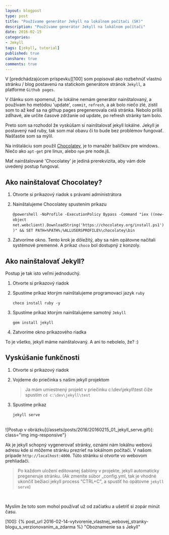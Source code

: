 ```yaml
---
layout: blogpost
type: post
title: "Používame generátor Jekyll na lokálnom počítači (SK)"
description: "Používame generátor Jekyll na lokálnom počítači"
date: 2016-02-15
categories:
- Jekyll
tags: [jekyll, tutorial]
published: true
canshare: true
comments: true
---
```


V [predchádzajúcom príspevku][100] som popisoval ako rozbehnúť vlastnú stránku / blog postavenú na statickom generátore stránok `Jekyll`, a platforme `Github pages`. 

V článku som spomenul, že lokálne nemám generátor nainštalovaný, a používam ho metódou 'update', `commit`, `refresh`, a ak bolo niečo zlé, zistil som to až keď sa na githup pages pregenerovala celá stránka. Nebolo príliš zdĺhavé, ale určite časové zdržanie od update, po refresh stránky tam bolo.

Preto som sa rozhodol že vyskúšam si nainštalovať jekyll lokálne. Jekyll je postavený nad ruby, tak som mal obavu či to bude bez problémov fungovať. Našťastie som sa mýlil.

Na inštaláciu som použil [Chocolatey][2], je to manažér balíčkov pre windows. Niečo ako `apt-get` pre linux, alebo `npm` pre node.jš. 

Mať nainštalované 'Chocolatey' je jediná prerekvizita, aby vám dole uvedený postup fungoval.


## Ako nainštalovať Chocolatey?

1. Otvorte si príkazový riadok s právami administrátora

2. Nainštalujeme Chocolatey spustením príkazu

    `@powershell -NoProfile -ExecutionPolicy Bypass -Command "iex ((new-object net.webclient).DownloadString('https://chocolatey.org/install.ps1'))" && SET PATH=%PATH%;%ALLUSERSPROFILE%\chocolatey\bin`
 
3. Zatvoríme okno. Tento krok je dôležitý, aby sa nám opätovne načítali systémové premenné. A príkaz `choco` bol dostupný z konzoly.


## Ako nainštalovať Jekyll?

Postup je tak isto veľmi jednoduchý.

1. Otvorte si príkazový riadok

2. Spustíme príkaz ktorým nainštalujeme programovací jazyk `ruby`
    
    `choco install ruby -y`

3. Spustíme príkaz ktorým nainštalujeme samotný `Jekyll`

    `gem install jekyll`

4. Zatvoríme okno príkazového riadka


To je všetko, jekyll máme nainštalovaný. A ani to nebolelo, že? :)


## Vyskúšanie funkčnosti

1. Otvorte si príkazový riadok

2. Vojdeme do priečinka s našim jekyll projektom

    > Ja mám umiestnený projekt v priečinku c:\dev\jekyll\test čiže spustím `cd c:\dev\jekyll\test`
 
3. Spustíme príkaz

    `jekyll serve`

<br/>
![Postup v obrázku](/assets/posts/2016/20160215_01_jekyll_serve.gif){: class="img img-responsive"}
<br/>

Ak je jekyll schopný vygenerovať stránky, oznámi nám lokálnu webovú adresu kde si môžeme stránku prezrieť na lokálnom počítači. V našom prípade `http://localhost:4000`. Túto stránku si otvorte vo webovom prehliadači. 

> Po každom uložení editovanej šablóny v projekte, jekyll automaticky pregeneruje stránku. (Ak zmeníte súbor _config.yml, tak je vhodné ukončiť bežiaci jekyll process "CTRL+C", a spustiť ho opätovne `jekyll serve`)


<br/>

Myslím že toto som mohol používať už od začiatku a ušetriť si zopár minút času. 


[2]: https://chocolatey.org/ "Chocolatey"
[100]: {% post_url 2016-02-14-vytvorenie_vlastnej_webovej_stranky-blogu_s_verzionovanim_a_zdarma %} "Oboznamenie sa s Jekyll"
